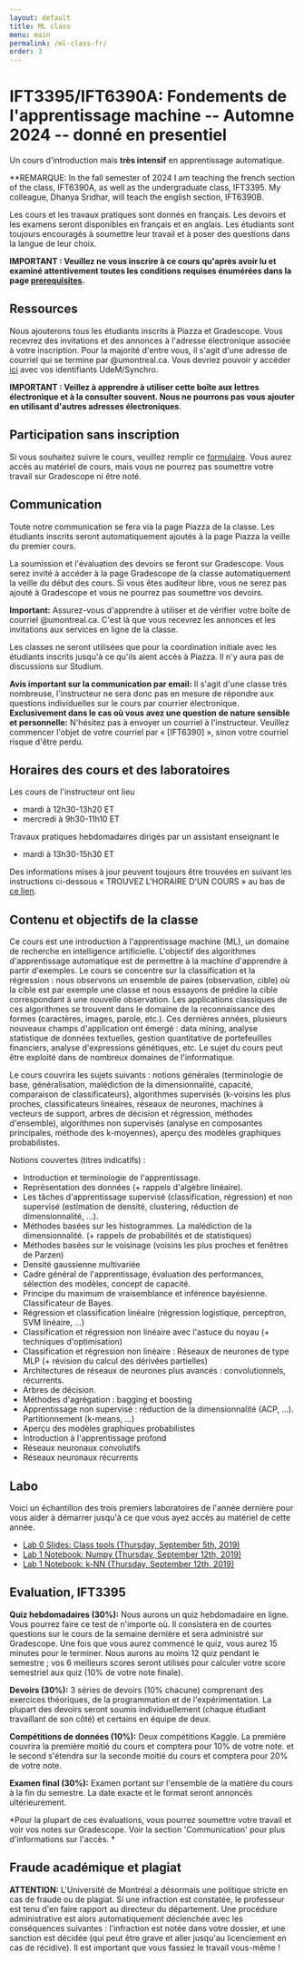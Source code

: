 ```yaml
---
layout: default
title: ML class
menu: main
permalink: /ml-class-fr/
order: 3
---
```


IFT3395/IFT6390A: Fondements de l'apprentissage machine -- Automne 2024 -- donné en presentiel
=========

Un cours d'introduction mais **très intensif** en apprentissage automatique.

**REMARQUE:
In the fall semester of 2024 I am teaching the french section of the class, IFT6390A, as well as the undergraduate class, IFT3395.
My colleague, Dhanya Sridhar, will teach the english section, IFT6390B.

Les cours et les travaux pratiques sont donnés en français.
Les devoirs et les examens seront disponibles en français et en anglais. 
Les étudiants sont toujours encouragés à soumettre leur travail et à poser des questions dans la langue de leur choix.

**IMPORTANT :
Veuillez ne vous inscrire à ce cours qu'après avoir lu et examiné attentivement toutes les conditions requises énumérées dans la page [prerequisites](/ml-class-prerequisites-fr).**


Ressources
--------- 
Nous ajouterons tous les étudiants inscrits à Piazza et Gradescope.
Vous recevrez des invitations et des annonces à l'adresse électronique associée à votre inscription. 
Pour la majorité d'entre vous, il s'agit d'une adresse de courriel qui se termine par @umontreal.ca. 
Vous devriez pouvoir y accéder [ici](https://outlook.umontreal.ca/) avec vos identifiants UdeM/Synchro. 

**IMPORTANT : Veillez à apprendre à utiliser cette boîte aux lettres électronique et à la consulter souvent. Nous ne pourrons pas vous ajouter en utilisant d'autres adresses électroniques**.


Participation sans inscription
--------
Si vous souhaitez suivre le cours, veuillez remplir ce [formulaire](https://forms.gle/RUJQYevmrfsh9AMD8). 
Vous aurez accès au matériel de cours, mais vous ne pourrez pas soumettre votre travail sur Gradescope ni être noté. 


Communication
------------- 

Toute notre communication se fera via la page Piazza de la classe. 
Les étudiants inscrits seront automatiquement ajoutés à la page Piazza la veille du premier cours. 

La soumission et l'évaluation des devoirs se feront sur Gradescope. Vous serez invité à accéder à la page Gradescope de la classe automatiquement la veille du début des cours. Si vous êtes auditeur libre, vous ne serez pas ajouté à Gradescope et vous ne pourrez pas soumettre vos devoirs.

**Important:** Assurez-vous d'apprendre à utiliser et de vérifier votre boîte de courriel @umontreal.ca. C'est là que vous recevrez les annonces et les invitations aux services en ligne de la classe.

Les classes ne seront utilisées que pour la coordination initiale avec les étudiants inscrits jusqu'à ce qu'ils aient accès à Piazza. Il n'y aura pas de discussions sur Studium. 

**Avis important sur la communication par email:**
Il s'agit d'une classe très nombreuse, l'instructeur ne sera donc pas en mesure de répondre aux questions individuelles sur le cours par courrier électronique.  **Exclusivement dans le cas où vous avez une question de nature sensible et personnelle:** N'hésitez pas à envoyer un courriel à l'instructeur.  Veuillez commencer l'objet de votre courriel par « [IFT6390] », sinon votre courriel risque d'être perdu.



Horaires des cours et des laboratoires
-----
Les cours de l'instructeur ont lieu
- mardi à 12h30-13h20 ET
- mercredi à 9h30-11h10 ET

Travaux pratiques hebdomadaires dirigés par un assistant enseignant le
- mardi à 13h30-15h30 ET

Des informations mises à jour peuvent toujours être trouvées en suivant les instructions ci-dessous « TROUVEZ L'HORAIRE D'UN COURS » au bas de <a href="https://admission.umontreal.ca/cours-et-horaires/cours/ift-6390/">
ce lien</a>.


Contenu et objectifs de la classe
------------------
Ce cours est une introduction à l'apprentissage machine (ML), un domaine de recherche en intelligence artificielle. L'objectif des algorithmes d'apprentissage automatique est de permettre à la machine d'apprendre à partir d'exemples. Le cours se concentre sur la classification et la régression : nous observons un ensemble de paires (observation, cible) où la cible est par exemple une classe et nous essayons de prédire la cible correspondant à une nouvelle observation. Les applications classiques de ces algorithmes se trouvent dans le domaine de la reconnaissance des formes (caractères, images, parole, etc.). Ces dernières années, plusieurs nouveaux champs d'application ont émergé : data mining, analyse statistique de données textuelles, gestion quantitative de portefeuilles financiers, analyse d'expressions génétiques, etc. Le sujet du cours peut être exploité dans de nombreux domaines de l'informatique.

Le cours couvrira les sujets suivants : notions générales (terminologie de base, généralisation, malédiction de la dimensionnalité, capacité, comparaison de classificateurs), algorithmes supervisés (k-voisins les plus proches, classificateurs linéaires, réseaux de neurones, machines à vecteurs de support, arbres de décision et régression, méthodes d'ensemble), algorithmes non supervisés (analyse en composantes principales, méthode des k-moyennes), aperçu des modèles graphiques probabilistes.

Notions couvertes (titres indicatifs) :
- Introduction et terminologie de l'apprentissage.
- Représentation des données (+ rappels d'algèbre linéaire).
- Les tâches d'apprentissage supervisé (classification, régression) et non supervisé (estimation de densité, clustering, réduction de dimensionnalité, ...).
- Méthodes basées sur les histogrammes. La malédiction de la dimensionnalité. (+ rappels de probabilités et de statistiques)
- Méthodes basées sur le voisinage (voisins les plus proches et fenêtres de Parzen)
- Densité gaussienne multivariée
- Cadre général de l'apprentissage, évaluation des performances, sélection des modèles, concept de capacité.
- Principe du maximum de vraisemblance et inférence bayésienne. Classificateur de Bayes.
- Régression et classification linéaire (régression logistique, perceptron, SVM linéaire, ...)
- Classification et régression non linéaire avec l'astuce du noyau (+ techniques d'optimisation)
- Classification et régression non linéaire : Réseaux de neurones de type MLP (+ révision du calcul des dérivées partielles)
- Architectures de réseaux de neurones plus avancés : convolutionnels, récurrents.
- Arbres de décision.
- Méthodes d'agrégation : bagging et boosting
- Apprentissage non supervisé : réduction de la dimensionnalité (ACP, ...). Partitionnement (k-means, ...)
- Aperçu des modèles graphiques probabilistes
- Introduction à l'apprentissage profond
- Réseaux neuronaux convolutifs
- Réseaux neuronaux récurrents

<h2>Labo</h2>
Voici un échantillon des trois premiers laboratoires de l'année dernière pour vous aider à démarrer jusqu'à ce que vous ayez accès au matériel de cette année.

- <a href="https://docs.google.com/presentation/d/1DB5-BGoImjcnsd1amnjQ4s4nhjUZhknCd5rra3eFnaU/edit?usp=sharing">Lab 0 Slides: Class tools (Thursday, September 5th, 2019)</a> 
- <a href="https://drive.google.com/file/d/1XizC8QB33mAhG5FaenF5ILo8La4vdX-9/view?usp=sharing">Lab 1 Notebook: Numpy (Thursday, September 12th, 2019)</a> 
- <a href="https://drive.google.com/file/d/1odCUuWRKk6SBIGpQtkSBVdPErTQ_fEzy/view?usp=sharing">Lab 1 Notebook: k-NN (Thursday, September 12th, 2019)</a> 




<h2>Evaluation, IFT3395</h2>

**Quiz hebdomadaires (30%):**
Nous aurons un quiz hebdomadaire en ligne. Vous pourrez faire ce test de n'importe où.
Il consistera en de courtes questions sur le cours de la semaine dernière et sera administré sur Gradescope. 
Une fois que vous aurez commencé le quiz, vous aurez 15 minutes pour le terminer. 
Nous aurons au moins 12 quiz pendant le semestre ; vos 6 meilleurs scores seront utilisés pour calculer votre score semestriel aux quiz (10% de votre note finale).

**Devoirs (30%):**
3 séries de devoirs (10% chacune) comprenant des exercices théoriques, de la programmation et de l'expérimentation.
La plupart des devoirs seront soumis individuellement (chaque étudiant travaillant de son côté) et certains en équipe de deux.

**Compétitions de données (10%):**
Deux compétitions Kaggle.
La première couvrira la première moitié du cours et comptera pour 10% de votre note.
 et le second s'étendra sur la seconde moitié du cours et comptera pour 20% de votre note.

**Examen final (30%):**
Examen portant sur l'ensemble de la matière du cours à la fin du semestre. 
La date exacte et le format seront annoncés ultérieurement.


*Pour la plupart de ces évaluations, vous pourrez soumettre votre travail et voir vos notes sur Gradescope. 
 Voir la section 'Communication' pour plus d'informations sur l'accès. *


Fraude académique et plagiat
---------------- 

**ATTENTION:**
L'Université de Montréal a désormais une politique stricte en cas de fraude ou de plagiat.
Si une infraction est constatée, le professeur est tenu d'en faire rapport au directeur du département.
Une procédure administrative est alors automatiquement déclenchée avec les conséquences suivantes : l'infraction est notée dans votre dossier,
et une sanction est décidée (qui peut être grave et aller jusqu'au licenciement en cas de récidive). Il est important que vous fassiez le travail vous-même !



